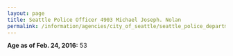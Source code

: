 ```yaml
---
layout: page
title: Seattle Police Officer 4903 Michael Joseph. Nolan
permalink: /information/agencies/city_of_seattle/seattle_police_department/copbook/4903/
---
```


**Age as of Feb. 24, 2016:** 53
